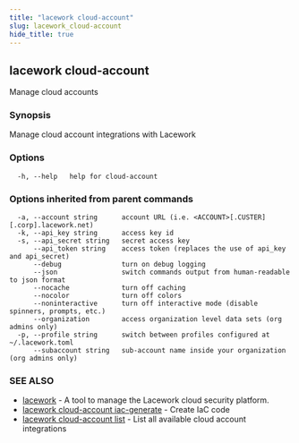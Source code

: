 ```yaml
---
title: "lacework cloud-account"
slug: lacework_cloud-account
hide_title: true
---
```


## lacework cloud-account

Manage cloud accounts

### Synopsis

Manage cloud account integrations with Lacework

### Options

```
  -h, --help   help for cloud-account
```

### Options inherited from parent commands

```
  -a, --account string      account URL (i.e. <ACCOUNT>[.CUSTER][.corp].lacework.net)
  -k, --api_key string      access key id
  -s, --api_secret string   secret access key
      --api_token string    access token (replaces the use of api_key and api_secret)
      --debug               turn on debug logging
      --json                switch commands output from human-readable to json format
      --nocache             turn off caching
      --nocolor             turn off colors
      --noninteractive      turn off interactive mode (disable spinners, prompts, etc.)
      --organization        access organization level data sets (org admins only)
  -p, --profile string      switch between profiles configured at ~/.lacework.toml
      --subaccount string   sub-account name inside your organization (org admins only)
```

### SEE ALSO

* [lacework](lacework.md)	 - A tool to manage the Lacework cloud security platform.
* [lacework cloud-account iac-generate](lacework_cloud-account_iac-generate.md)	 - Create IaC code
* [lacework cloud-account list](lacework_cloud-account_list.md)	 - List all available cloud account integrations

